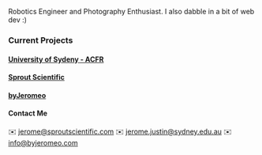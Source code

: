 <!--
**jclinton830/jclinton830** is a ✨ _special_ ✨ repository because its `README.md` (this file) appears on your GitHub profile.
-->

Robotics Engineer and Photography Enthusiast. I also dabble in a bit of web dev :)

### Current Projects
#### [University of Sydeny - ACFR](https://www.sydney.edu.au/engineering/our-research/robotics-and-intelligent-systems/australian-centre-for-field-robotics.html) 
#### [Sprout Scientific](https://sproutscientific.com) 
#### [byJeromeo](https://www.byjeromeo.com)

#### Contact Me
:envelope: jerome@sproutscientific.com
:envelope: jerome.justin@sydney.edu.au
:envelope: info@byjeromeo.com
